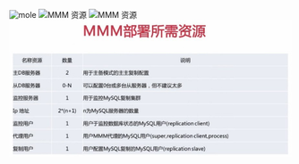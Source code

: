 ![mole](https://github.com/linwh8/ModernWebPrograming/raw/master/My_image/puzzle.png)
![MMM 资源](https://github.com/linwh8/ModernWebPrograming/raw/master/My_image/recipe_index.png)
![MMM 资源](quieter_python/static/image/mysql/mysql_mmm_setup_env.jpg)
![cmd-markdown-logo](https://raw.githubusercontent.com/quieterbwhite/quieter_python/master/static/image/mysql/mysql_mmm_setup_env.jpg)


